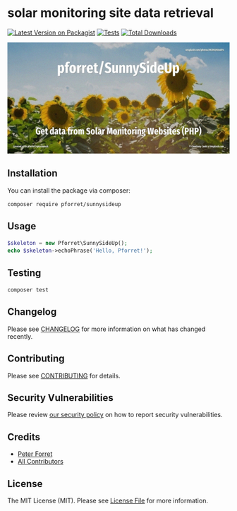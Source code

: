 # solar monitoring site data retrieval

[![Latest Version on Packagist](https://img.shields.io/packagist/v/pforret/sunnysideup.svg?style=flat-square)](https://packagist.org/packages/pforret/sunnysideup)
[![Tests](https://img.shields.io/github/actions/workflow/status/pforret/sunnysideup/run-tests.yml?branch=main&label=tests&style=flat-square)](https://github.com/pforret/sunnysideup/actions/workflows/run-tests.yml)
[![Total Downloads](https://img.shields.io/packagist/dt/pforret/sunnysideup.svg?style=flat-square)](https://packagist.org/packages/pforret/sunnysideup)

![](assets/unsplash.sunny.jpg)


## Installation

You can install the package via composer:

```bash
composer require pforret/sunnysideup
```

## Usage

```php
$skeleton = new Pforret\SunnySideUp();
echo $skeleton->echoPhrase('Hello, Pforret!');
```

## Testing

```bash
composer test
```

## Changelog

Please see [CHANGELOG](CHANGELOG.md) for more information on what has changed recently.

## Contributing

Please see [CONTRIBUTING](https://github.com/spatie/.github/blob/main/CONTRIBUTING.md) for details.

## Security Vulnerabilities

Please review [our security policy](../../security/policy) on how to report security vulnerabilities.

## Credits

- [Peter Forret](https://github.com/pforret)
- [All Contributors](../../contributors)

## License

The MIT License (MIT). Please see [License File](LICENSE.md) for more information.
